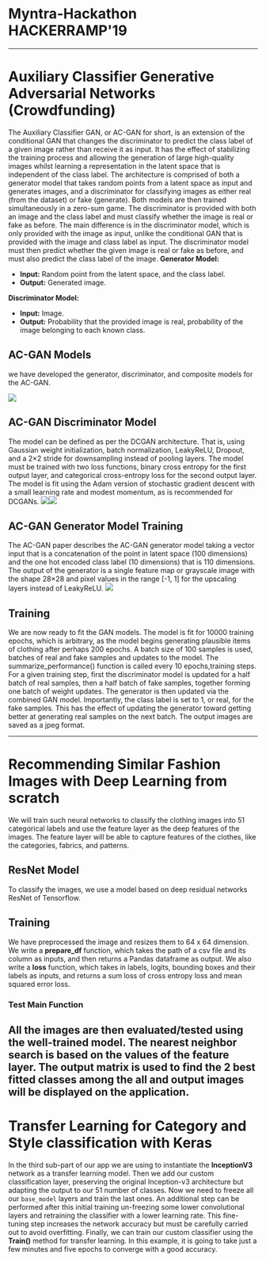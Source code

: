 # Myntra-Hackathon HACKERRAMP'19
----------------------------------------------------------------------------------------------------------
# Auxiliary Classifier Generative Adversarial Networks (Crowdfunding)
 
The Auxiliary Classifier GAN, or AC-GAN for short, is an extension of the conditional GAN that changes the discriminator to predict the class label of a given image rather than receive it as input. It has the effect of stabilizing the training process and allowing the generation of large high-quality images whilst learning a representation in the latent space that is independent of the class label.
The architecture is comprised of both a generator model that takes random points from a latent space as input and generates images, and a discriminator for classifying images as either real (from the dataset) or fake (generate). Both models are then trained simultaneously in a zero-sum game.
The discriminator is provided with both an image and the class label and must classify whether the image is real or fake as before.
The main difference is in the discriminator model, which is only provided with the image as input, unlike the conditional GAN that is provided with the image and class label as input. The discriminator model must then predict whether the given image is real or fake as before, and must also predict the class label of the image.
**Generator Model:**
-   **Input:** Random point from the latent space, and the class label.
-   **Output:**  Generated image.
 
**Discriminator Model:**
-   **Input:**  Image.
-  **Output:** Probability that the provided image is real, probability of the image belonging to each known class.
 
 ## AC-GAN Models
we have developed the generator, discriminator, and composite models for the AC-GAN.
 
**![](https://lh4.googleusercontent.com/lWKnoZOL2WHII8xFHvUoemo-Bs3tprnq9ulQXQKQQsW1KooRyoQBeVpY1jf6AtptuVwOVHsfFBt8zXkapfJsQTi6v0_QXWbhp0xduq7liJZJ_1ieRSjxCXYQ2HgfrfEEZaABg847)**
## AC-GAN Discriminator Model
The model can be defined as per the DCGAN architecture. That is, using Gaussian weight initialization, batch normalization, LeakyReLU, Dropout, and a 2×2 stride for downsampling instead of pooling layers.
The model must be trained with two loss functions, binary cross entropy for the first output layer, and categorical cross-entropy loss for the second output layer.
The model is fit using the Adam version of stochastic gradient descent with a small learning rate and modest momentum, as is recommended for DCGANs.
**![](https://lh6.googleusercontent.com/JdH3Xc6bHZ1H9jq0URgyCXVMKjvB8oYPjzs5rMPMeUF3ES2_raSXPlEuiwbmJhJ-uEm_TsNDbiEtN0nhmCIfI2CIvk1FAwvSa4B6h75RK15jVhMEzpjyn15Sm6Zx6C8WfQDHcA1e)![](https://lh3.googleusercontent.com/-XYhixQb-REfl2OmuWtl5PRkLbVr1mnWD34_7uO8ZDb1Fsi4wpMnLccdlgmVt-rCr9CSo94sLnapvU_e4yscMQ85kUoUVwsvTkQMTzR7P1-kCNB-oAik8Ny4jjutDJ0z5LqlLmBZ)**
## AC-GAN Generator Model Training
The AC-GAN paper describes the AC-GAN generator model taking a vector input that is a concatenation of the point in latent space (100 dimensions) and the one hot encoded class label (10 dimensions) that is 110 dimensions.
The output of the generator is a single feature map or grayscale image with the shape 28×28 and pixel values in the range [-1, 1]  for the upscaling layers instead of LeakyReLU.
**![](https://lh6.googleusercontent.com/0o59XTEq7mS5qPWqZAnrb9tkWfrxk_LW7Ql0iAA2TMjZml9n684joBqR3KL5ooKo1hoj9H8XY_0Q-gu4rKTX30Lx19PJxfpEqDfwQu2m9gpnPevJZVk7F5JkJq1IcuVNWt-ptWyP)**
## Training
We are now ready to fit the GAN models.
The model is fit for 10000 training epochs, which is arbitrary, as the model begins generating plausible items of clothing after perhaps 200 epochs. A batch size of 100 samples is used, batches of real and fake samples and updates to the model. The summarize_performance() function is called every 10 epochs,training steps.
For a given training step, first the discriminator model is updated for a half batch of real samples, then a half batch of fake samples, together forming one batch of weight updates. The generator is then updated via the combined GAN model. Importantly, the class label is set to 1, or real, for the fake samples. This has the effect of updating the generator toward getting better at generating real samples on the next batch.
The output images are saved as a jpeg format.

----------------------------------------------------------------------------------------------------------
# Recommending Similar Fashion Images with Deep Learning from scratch
We will train such neural networks to classify the clothing images into 51 categorical labels and use the feature layer as the deep features of the images. The feature layer will be able to capture features of the clothes, like the categories, fabrics, and patterns.
 
## ResNet Model
To classify the images, we use a model based on deep residual networks ResNet of Tensorflow.
 
## Training
We have preprocessed the image and resizes them to 64 x 64 dimension. We write a **prepare_df** function, which takes the path of a csv file and its column as inputs, and then returns a Pandas dataframe as output. We also write a **loss** function, which takes in labels, logits, bounding boxes and their labels as inputs, and returns a sum loss of cross entropy loss and mean squared error loss.
 
### Test Main Function
All the images are then evaluated/tested using the well-trained model. The nearest neighbor search is based on the values of the feature layer.
The output matrix is used to find the 2 best fitted classes among the all and output images will be displayed on the application.
---------------------------------------------------------------------------------------------------------
# Transfer Learning for Category and Style classification with Keras
 
In the third sub-part of our app we are using to instantiate the **InceptionV3** network as a transfer learning model. Then we add our custom classification layer, preserving the original Inception-v3 architecture but adapting the output to our 51 number of classes. Now we need to freeze all our `base_model` layers and train the last ones. An additional step can be performed after this initial training un-freezing some lower convolutional layers and retraining the classifier with a lower learning rate. This fine-tuning step increases the network accuracy but must be carefully carried out to avoid overfitting. Finally, we can train our custom classifier using the **Train()** method for transfer learning. In this example, it is going to take just a few minutes and five epochs to converge with a good accuracy.
